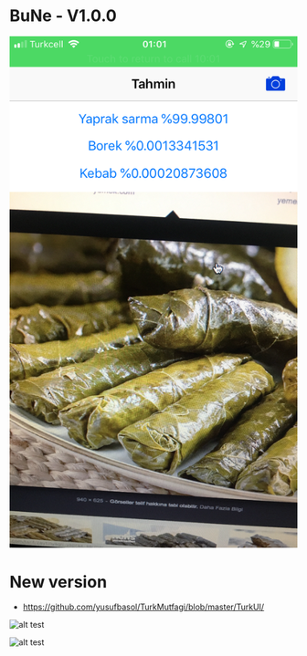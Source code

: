 # BuNe - V1.0.0

![01](https://github.com/yusufbasol/BuNe/blob/master/demo-01.png)


# New version
- https://github.com/yusufbasol/TurkMutfagi/blob/master/TurkUI/

![alt test](https://github.com/yusufbasol/TurkMutfagi/blob/master/TurkUI/Files/ss1.png)

![alt test](https://github.com/yusufbasol/TurkMutfagi/blob/master/TurkUI/Files/ss2.png)
